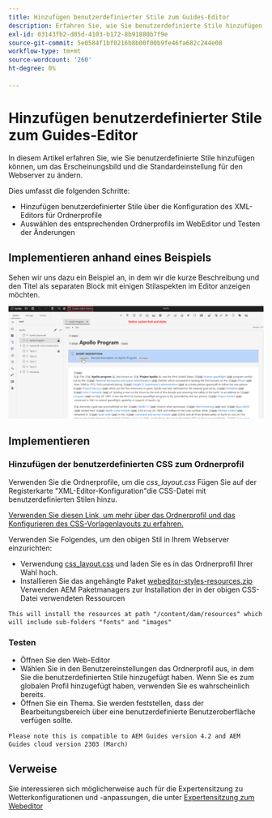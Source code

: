 ```yaml
---
title: Hinzufügen benutzerdefinierter Stile zum Guides-Editor
description: Erfahren Sie, wie Sie benutzerdefinierte Stile hinzufügen, um das Erscheinungsbild des Guides-Editors zu ändern.
exl-id: 03143fb2-d05d-4103-b172-8b91880b7f9e
source-git-commit: 5e0584f1bf0216b8b00f00b9fe46fa682c244e08
workflow-type: tm+mt
source-wordcount: '260'
ht-degree: 0%

---
```


# Hinzufügen benutzerdefinierter Stile zum Guides-Editor

In diesem Artikel erfahren Sie, wie Sie benutzerdefinierte Stile hinzufügen können, um das Erscheinungsbild und die Standardeinstellung für den Webserver zu ändern.

Dies umfasst die folgenden Schritte:
- Hinzufügen benutzerdefinierter Stile über die Konfiguration des XML-Editors für Ordnerprofile
- Auswählen des entsprechenden Ordnerprofils im WebEditor und Testen der Änderungen


## Implementieren anhand eines Beispiels

Sehen wir uns dazu ein Beispiel an, in dem wir die kurze Beschreibung und den Titel als separaten Block mit einigen Stilaspekten im Editor anzeigen möchten.

![Vorschau des Webeditors mit benutzerdefinierten Stilen](../../../assets/authoring/webeditor-customstyles-preview.png)


## Implementieren


### Hinzufügen der benutzerdefinierten CSS zum Ordnerprofil

Verwenden Sie die Ordnerprofile, um die *css_layout.css* Fügen Sie auf der Registerkarte &quot;XML-Editor-Konfiguration&quot;die CSS-Datei mit benutzerdefinierten Stilen hinzu.

[Verwenden Sie diesen Link, um mehr über das Ordnerprofil und das Konfigurieren des CSS-Vorlagenlayouts zu erfahren.](https://experienceleague.adobe.com/docs/experience-manager-guides-learn/videos/advanced-user-guide/editor-configuration.html?lang=en#customize-the-css-template-layout)

Verwenden Sie Folgendes, um den obigen Stil in Ihrem Webserver einzurichten:

- Verwendung [css_layout.css](../../../assets/authoring/webeditor-customstyles-css_layout.css) und laden Sie es in das Ordnerprofil Ihrer Wahl hoch.
- Installieren Sie das angehängte Paket [webeditor-styles-resources.zip](../../../assets/authoring/webeditor-styles-resources.zip) Verwenden AEM Paketmanagers zur Installation der in der obigen CSS-Datei verwendeten Ressourcen

```
This will install the resources at path "/content/dam/resources" which will include sub-folders "fonts" and "images"
```


### Testen

- Öffnen Sie den Web-Editor
- Wählen Sie in den Benutzereinstellungen das Ordnerprofil aus, in dem Sie die benutzerdefinierten Stile hinzugefügt haben. Wenn Sie es zum globalen Profil hinzugefügt haben, verwenden Sie es wahrscheinlich bereits.
- Öffnen Sie ein Thema. Sie werden feststellen, dass der Bearbeitungsbereich über eine benutzerdefinierte Benutzeroberfläche verfügen sollte.

```
Please note this is compatible to AEM Guides version 4.2 and AEM Guides cloud version 2303 (March)
```


## Verweise

Sie interessieren sich möglicherweise auch für die Expertensitzung zu Wetterkonfigurationen und -anpassungen, die unter [Expertensitzung zum Webeditor](/help/product-guide/knowledge-base/expert-sessions/webbased-authoring-jan2023.md)

